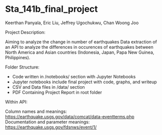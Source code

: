 # Sta_141b_final_project

Keerthan Panyala, Eric Liu, Jeffrey Ugochukwu, Chan Woong Joo

Project Description:

Aiming to analyze the change in number of earthquakes 
Data extraction of an API to analyze the differences in occurences of earthquakes between North America and Asian countries (Indonesia, Japan, Papa New Guinea, Philippines). 

Folder Structure:

- Code written in /notebooks/ section with Jupyter Notebooks
- Jupyter notebooks include final project with code, graphs, and writeup
- CSV and Data files in /data/ section 
- PDF Containing Project Report in root folder

Within API:

Column names and meanings: https://earthquake.usgs.gov/data/comcat/data-eventterms.php
Documentation and parameter meanings: https://earthquake.usgs.gov/fdsnws/event/1/